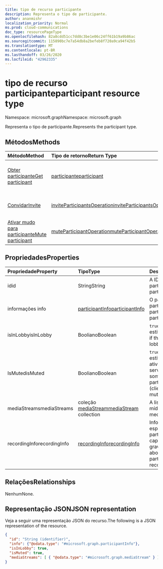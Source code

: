 ```yaml
---
title: tipo de recurso participante
description: Representa o tipo de participante.
author: ananmishr
localization_priority: Normal
ms.prod: cloud-communications
doc_type: resourcePageType
ms.openlocfilehash: 82a8cdd51cc7dd8c3be1e06c24ff61b19a9b86ac
ms.sourcegitcommit: 115890bc7e7a54db8a2befeb8f720a9ca94f42b5
ms.translationtype: MT
ms.contentlocale: pt-BR
ms.lasthandoff: 03/26/2020
ms.locfileid: "42962335"
---
```

# <a name="participant-resource-type"></a><span data-ttu-id="de489-103">tipo de recurso participante</span><span class="sxs-lookup"><span data-stu-id="de489-103">participant resource type</span></span>

<span data-ttu-id="de489-104">Namespace: microsoft.graph</span><span class="sxs-lookup"><span data-stu-id="de489-104">Namespace: microsoft.graph</span></span>

<span data-ttu-id="de489-105">Representa o tipo de participante.</span><span class="sxs-lookup"><span data-stu-id="de489-105">Represents the participant type.</span></span>

## <a name="methods"></a><span data-ttu-id="de489-106">Métodos</span><span class="sxs-lookup"><span data-stu-id="de489-106">Methods</span></span>

| <span data-ttu-id="de489-107">Método</span><span class="sxs-lookup"><span data-stu-id="de489-107">Method</span></span>                                                 | <span data-ttu-id="de489-108">Tipo de retorno</span><span class="sxs-lookup"><span data-stu-id="de489-108">Return Type</span></span>                                                 | <span data-ttu-id="de489-109">Descrição</span><span class="sxs-lookup"><span data-stu-id="de489-109">Description</span></span>                                    |
|:-------------------------------------------------------|:------------------------------------------------------------|:-----------------------------------------------|
| [<span data-ttu-id="de489-110">Obter participante</span><span class="sxs-lookup"><span data-stu-id="de489-110">Get participant</span></span>](../api/participant-get.md)           | [<span data-ttu-id="de489-111">participante</span><span class="sxs-lookup"><span data-stu-id="de489-111">participant</span></span>](participant.md)                               | <span data-ttu-id="de489-112">Leia as propriedades do objeto **participante** .</span><span class="sxs-lookup"><span data-stu-id="de489-112">Read properties of the **participant** object.</span></span> |
| [<span data-ttu-id="de489-113">Convidar</span><span class="sxs-lookup"><span data-stu-id="de489-113">Invite</span></span>](../api/participant-invite.md)                 | [<span data-ttu-id="de489-114">inviteParticipantsOperation</span><span class="sxs-lookup"><span data-stu-id="de489-114">inviteParticipantsOperation</span></span>](../resources/inviteparticipantsoperation.md)                        | <span data-ttu-id="de489-115">Convidar um participante para a chamada.</span><span class="sxs-lookup"><span data-stu-id="de489-115">Invite a participant to the call.</span></span>              |
| [<span data-ttu-id="de489-116">Ativar mudo para participante</span><span class="sxs-lookup"><span data-stu-id="de489-116">Mute participant</span></span>](../api/participant-mute.md)         | [<span data-ttu-id="de489-117">muteParticipantOperation</span><span class="sxs-lookup"><span data-stu-id="de489-117">muteParticipantOperation</span></span>](muteparticipantoperation.md)     | <span data-ttu-id="de489-118">Tirar o áudio de um participante em uma chamada.</span><span class="sxs-lookup"><span data-stu-id="de489-118">Mute a participant in a call.</span></span>                  |

## <a name="properties"></a><span data-ttu-id="de489-119">Propriedades</span><span class="sxs-lookup"><span data-stu-id="de489-119">Properties</span></span>

| <span data-ttu-id="de489-120">Propriedade</span><span class="sxs-lookup"><span data-stu-id="de489-120">Property</span></span>             | <span data-ttu-id="de489-121">Tipo</span><span class="sxs-lookup"><span data-stu-id="de489-121">Type</span></span>                                     | <span data-ttu-id="de489-122">Descrição</span><span class="sxs-lookup"><span data-stu-id="de489-122">Description</span></span>                                                  |
| :------------------- | :--------------------------------------- | :------------------------------------------------------------|
| <span data-ttu-id="de489-123">id</span><span class="sxs-lookup"><span data-stu-id="de489-123">id</span></span>                   | <span data-ttu-id="de489-124">String</span><span class="sxs-lookup"><span data-stu-id="de489-124">String</span></span>                                   | <span data-ttu-id="de489-125">A ID do participante.</span><span class="sxs-lookup"><span data-stu-id="de489-125">The participant ID.</span></span>                                          |
| <span data-ttu-id="de489-126">informações </span><span class="sxs-lookup"><span data-stu-id="de489-126">info</span></span>                 | [<span data-ttu-id="de489-127">participantInfo</span><span class="sxs-lookup"><span data-stu-id="de489-127">participantInfo</span></span>](participantinfo.md)    | <span data-ttu-id="de489-128">O participante do participante.</span><span class="sxs-lookup"><span data-stu-id="de489-128">The participant of the participant.</span></span>                          |
| <span data-ttu-id="de489-129">isInLobby</span><span class="sxs-lookup"><span data-stu-id="de489-129">isInLobby</span></span>            | <span data-ttu-id="de489-130">Booliano</span><span class="sxs-lookup"><span data-stu-id="de489-130">Boolean</span></span>                                  | <span data-ttu-id="de489-131">`true`Se o participante estiver no lobby.</span><span class="sxs-lookup"><span data-stu-id="de489-131">`true` if the participant is in lobby.</span></span>                          |
| <span data-ttu-id="de489-132">IsMuted</span><span class="sxs-lookup"><span data-stu-id="de489-132">isMuted</span></span>              | <span data-ttu-id="de489-133">Booliano</span><span class="sxs-lookup"><span data-stu-id="de489-133">Boolean</span></span>                                  | <span data-ttu-id="de489-134">`true`Se o participante estiver com mudo ativado (cliente ou servidor sem som).</span><span class="sxs-lookup"><span data-stu-id="de489-134">`true` if the participant is muted (client or server muted).</span></span>    |
| <span data-ttu-id="de489-135">mediaStreams</span><span class="sxs-lookup"><span data-stu-id="de489-135">mediaStreams</span></span>         | <span data-ttu-id="de489-136">coleção [mediaStream](mediastream.md)</span><span class="sxs-lookup"><span data-stu-id="de489-136">[mediaStream](mediastream.md) collection</span></span> | <span data-ttu-id="de489-137">A lista de fluxos de mídia.</span><span class="sxs-lookup"><span data-stu-id="de489-137">The list of media streams.</span></span>                                   |
| <span data-ttu-id="de489-138">recordingInfo</span><span class="sxs-lookup"><span data-stu-id="de489-138">recordingInfo</span></span>        | [<span data-ttu-id="de489-139">recordingInfo</span><span class="sxs-lookup"><span data-stu-id="de489-139">recordingInfo</span></span>](recordinginfo.md)        | <span data-ttu-id="de489-140">Informação que especifica se o participante tem capacidade de gravação.</span><span class="sxs-lookup"><span data-stu-id="de489-140">Information about whether the participant has recording capability.</span></span> |

## <a name="relationships"></a><span data-ttu-id="de489-141">Relações</span><span class="sxs-lookup"><span data-stu-id="de489-141">Relationships</span></span>
<span data-ttu-id="de489-142">Nenhum</span><span class="sxs-lookup"><span data-stu-id="de489-142">None.</span></span>

## <a name="json-representation"></a><span data-ttu-id="de489-143">Representação JSON</span><span class="sxs-lookup"><span data-stu-id="de489-143">JSON representation</span></span>

<span data-ttu-id="de489-144">Veja a seguir uma representação JSON do recurso.</span><span class="sxs-lookup"><span data-stu-id="de489-144">The following is a JSON representation of the resource.</span></span>

<!-- {
  "blockType": "resource",
  "optionalProperties": [

  ],
  "@odata.type": "microsoft.graph.participant"
}-->
```json
{
  "id": "String (identifier)",
  "info": {"@odata.type": "#microsoft.graph.participantInfo"},
  "isInLobby": true,
  "isMuted": true,
  "mediaStreams": [ { "@odata.type": "#microsoft.graph.mediaStream" } ]
}
```

<!-- uuid: 8fcb5dbc-d5aa-4681-8e31-b001d5168d79
2015-10-25 14:57:30 UTC -->
<!--
{
  "type": "#page.annotation",
  "description": "participant resource",
  "keywords": "",
  "section": "documentation",
  "tocPath": "",
  "suppressions": []
}
-->
